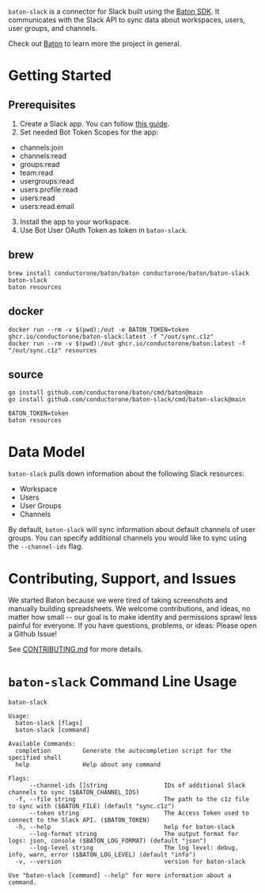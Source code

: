 `baton-slack` is a connector for Slack built using the [Baton SDK](https://github.com/conductorone/baton-sdk). It communicates with the Slack API to sync data about workspaces, users, user groups, and channels.

Check out [Baton](https://github.com/conductorone/baton) to learn more the project in general.

# Getting Started

## Prerequisites

1. Create a Slack app. You can follow [this guide](https://api.slack.com/authentication/basics).
2. Set needed Bot Token Scopes for the app: 
  - channels:join
  - channels:read
  - groups:read
  - team:read
  - usergroups:read
  - users.profile:read
  - users:read
  - users:read.email
3. Install the app to your workspace.
4. Use Bot User OAuth Token as token in `baton-slack`.

## brew

```
brew install conductorone/baton/baton conductorone/baton/baton-slack
baton-slack
baton resources
```

## docker

```
docker run --rm -v $(pwd):/out -e BATON_TOKEN=token ghcr.io/conductorone/baton-slack:latest -f "/out/sync.c1z"
docker run --rm -v $(pwd):/out ghcr.io/conductorone/baton:latest -f "/out/sync.c1z" resources
```

## source

```
go install github.com/conductorone/baton/cmd/baton@main
go install github.com/conductorone/baton-slack/cmd/baton-slack@main

BATON_TOKEN=token
baton resources
```

# Data Model

`baton-slack` pulls down information about the following Slack resources:
- Workspace
- Users
- User Groups
- Channels

By default, `baton-slack` will sync information about default channels of user groups. You can specify additional channels you would like to sync using the `--channel-ids` flag.

# Contributing, Support, and Issues

We started Baton because we were tired of taking screenshots and manually building spreadsheets. We welcome contributions, and ideas, no matter how small -- our goal is to make identity and permissions sprawl less painful for everyone. If you have questions, problems, or ideas: Please open a Github Issue!

See [CONTRIBUTING.md](https://github.com/ConductorOne/baton/blob/main/CONTRIBUTING.md) for more details.

# `baton-slack` Command Line Usage

```
baton-slack

Usage:
  baton-slack [flags]
  baton-slack [command]

Available Commands:
  completion         Generate the autocompletion script for the specified shell
  help               Help about any command

Flags:
      --channel-ids []string                IDs of additional Slack channels to sync ($BATON_CHANNEL_IDS)
  -f, --file string                         The path to the c1z file to sync with ($BATON_FILE) (default "sync.c1z")
      --token string                        The Access Token used to connect to the Slack API. ($BATON_TOKEN)
  -h, --help                                help for baton-slack
      --log-format string                   The output format for logs: json, console ($BATON_LOG_FORMAT) (default "json")
      --log-level string                    The log level: debug, info, warn, error ($BATON_LOG_LEVEL) (default "info")
  -v, --version                             version for baton-slack

Use "baton-slack [command] --help" for more information about a command.

```
